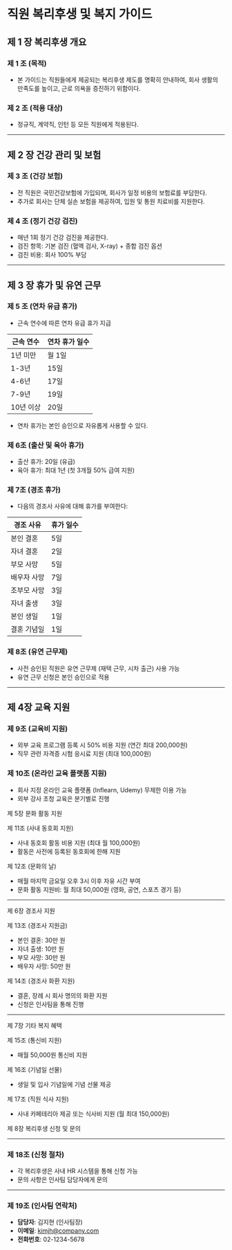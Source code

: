 # 직원 복리후생 및 복지 가이드

## 제 1 장 복리후생 개요

### 제 1 조 (목적)
- 본 가이드는 직원들에게 제공되는 복리후생 제도를 명확히 안내하여, 회사 생활의 만족도를 높이고, 근로 의욕을 증진하기 위함이다.

### 제 2 조 (적용 대상)
- 정규직, 계약직, 인턴 등 모든 직원에게 적용된다.

---

## 제 2 장 건강 관리 및 보험

### 제 3 조 (건강 보험)
- 전 직원은 국민건강보험에 가입되며, 회사가 일정 비용의 보험료를 부담한다.
- 추가로 회사는 단체 실손 보험을 제공하여, 입원 및 통원 치료비를 지원한다.

### 제 4 조 (정기 건강 검진)
- 매년 1회 정기 건강 검진을 제공한다.
- 검진 항목: 기본 검진 (혈액 검사, X-ray) + 종합 검진 옵션
- 검진 비용: 회사 100% 부담

---

## 제 3 장 휴가 및 유연 근무

### 제 5 조 (연차 유급 휴가)
- 근속 연수에 따른 연차 유급 휴가 지급

| 근속 연수 | 연차 휴가 일수 |
|-----------|----------------|
| 1년 미만  | 월 1일         |
| 1-3년     | 15일          |
| 4-6년     | 17일          |
| 7-9년     | 19일          |
| 10년 이상 | 20일          |

- 연차 휴가는 본인 승인으로 자유롭게 사용할 수 있다.

### 제 6조 (출산 및 육아 휴가)
- 출산 휴가: 20일 (유급)
- 육아 휴가: 최대 1년 (첫 3개월 50% 급여 지원)

### 제 7조 (경조 휴가)
- 다음의 경조사 사유에 대해 휴가를 부여한다:

| 경조 사유       | 휴가 일수 |
|----------------|---------|
| 본인 결혼       | 5일      |
| 자녀 결혼       | 2일      |
| 부모 사망       | 5일      |
| 배우자 사망     | 7일      |
| 조부모 사망     | 3일      |
| 자녀 출생       | 3일      |
| 본인 생일       | 1일      |
| 결혼 기념일     | 1일      |

### 제 8조 (유연 근무제)
- 사전 승인된 직원은 유연 근무제 (재택 근무, 시차 출근) 사용 가능
- 유연 근무 신청은 본인 승인으로 적용

---

## 제 4장 교육 지원

### 제 9조 (교육비 지원)
- 외부 교육 프로그램 등록 시 50% 비용 지원 (연간 최대 200,000원)
- 직무 관련 자격증 시험 응시료 지원 (최대 100,000원)

### 제 10조 (온라인 교육 플랫폼 지원)
- 회사 지정 온라인 교육 플랫폼 (Inflearn, Udemy) 무제한 이용 가능
- 외부 강사 초청 교육은 분기별로 진행

제 5장 문화 활동 지원

제 11조 (사내 동호회 지원)
- 사내 동호회 활동 비용 지원 (최대 월 100,000원)
- 활동은 사전에 등록된 동호회에 한해 지원

제 12조 (문화의 날)
- 매월 마지막 금요일 오후 3시 이후 자유 시간 부여
- 문화 활동 지원비: 월 최대 50,000원 (영화, 공연, 스포츠 경기 등)

---

제 6장 경조사 지원

제 13조 (경조사 지원금)
- 본인 결혼: 30만 원
- 자녀 출생: 10만 원
- 부모 사망: 30만 원
- 배우자 사망: 50만 원

제 14조 (경조사 화환 지원)
- 결혼, 장례 시 회사 명의의 화환 지원
- 신청은 인사팀을 통해 진행

---

제 7장 기타 복지 혜택

제 15조 (통신비 지원)
- 매월 50,000원 통신비 지원

제 16조 (기념일 선물)
- 생일 및 입사 기념일에 기념 선물 제공

제 17조 (직원 식사 지원)
- 사내 카페테리아 제공 또는 식사비 지원 (월 최대 150,000원)

제 8장 복리후생 신청 및 문의  

---

### 제 18조 (신청 절차)
- 각 복리후생은 사내 HR 시스템을 통해 신청 가능  
- 문의 사항은 인사팀 담당자에게 문의  

---

### 제 19조 (인사팀 연락처)
- **담당자**: 김지현 (인사팀장)  
- **이메일**: kimjh@company.com  
- **전화번호**: 02-1234-5678  